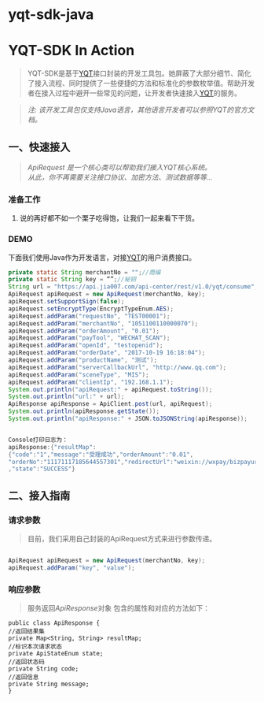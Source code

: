 # yqt-sdk-java
# YQT-SDK In Action

> YQT-SDK是基于[YQT](http://doc.jia007.com)接口封装的开发工具包。她屏蔽了大部分细节、简化了接入流程、同时提供了一些便捷的方法和标准化的参数枚举值。帮助开发者在接入过程中避开一些常见的问题，让开发者快速接入[YQT](http://doc.jia007.com)的服务。

> *注: 该开发工具包仅支持Java语言，其他语言开发者可以参照YQT的官方文档。*

## 一、快速接入

> *ApiRequest 是一个核心类可以帮助我们接入YQT核心系统。  
> 从此，你不再需要关注接口协议、加密方法、测试数据等等...*

### 准备工作

1. 说的再好都不如一个栗子吃得饱，让我们一起来看下干货。

### DEMO 

下面我们使用Java作为开发语言，对接[YQT](http://doc.jia007.com)的用户消费接口。

```java
private static String merchantNo = "";//商编
private static String key = “”;//秘钥
String url = "https://api.jia007.com/api-center/rest/v1.0/yqt/consume";
ApiRequest apiRequest = new ApiRequest(merchantNo, key);
apiRequest.setSupportSign(false);
apiRequest.setEncryptType(EncryptTypeEnum.AES);
apiRequest.addParam("requestNo", "TEST00001");
apiRequest.addParam("merchantNo", "1051100110000070");
apiRequest.addParam("orderAmount", "0.01");
apiRequest.addParam("payTool", "WECHAT_SCAN");
apiRequest.addParam("openId", "testopenid");
apiRequest.addParam("orderDate", "2017-10-19 16:18:04");
apiRequest.addParam("productName", "测试");
apiRequest.addParam("serverCallbackUrl", "http://www.qq.com");
apiRequest.addParam("sceneType", "MIS");
apiRequest.addParam("clientIp", "192.168.1.1");
System.out.println("apiRequest:" + apiRequest.toString());
System.out.println("url:" + url);
ApiResponse apiResponse = ApiClient.post(url, apiRequest);
System.out.println(apiResponse.getState());
System.out.println("apiResponse:" + JSON.toJSONString(apiResponse));


Console打印日志为：
apiResponse:{"resultMap":
{"code":"1","message":"受理成功","orderAmount":"0.01",
"orderNo":"11171117185644557301","redirectUrl":"weixin://wxpay/bizpayurl?pr=oyb4sLN","status":"PROCESS"}
,"state":"SUCCESS"}

```

## 二、接入指南

### 请求参数

> 目前，我们采用自己封装的ApiRequest方式来进行参数传递。

```java

ApiRequest apiRequest = new ApiRequest(merchantNo, key);
apiRequest.addParam("key", "value");
```

### 响应参数

> 服务返回*ApiResponse*对象 包含的属性和对应的方法如下：

```
public class ApiResponse {
//返回结果集
private Map<String, String> resultMap;
//标识本次请求状态
private ApiStateEnum state;
//返回状态码
private String code;
//返回信息
private String message;
}

```

